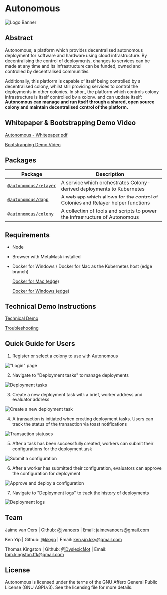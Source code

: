 # Autonomous

![Logo Banner](https://i.imgur.com/lw7Oel9.jpg)

## Abstract

Autonomous; a platform which provides decentralised autonomous deployment for software and
hardware using cloud infrastructure. By decentralising the control of deployments,
changes to services can be made at any time and its infrastructure can be funded,
owned and controlled by decentralised communities.

Additionally, this platform is capable of itself being
controlled by a decentralised colony, whilst still providing 
services to control the deployments in other colonies. In short, 
the platform which controls colony infrastructure is itself controlled 
by a colony, and can update itself:
**Autonomous can manage and run itself through a shared, open source 
colony and maintain decentralised control of the platform.**

## Whitepaper & Bootstrapping Demo Video

[Autonomous - Whitepaper.pdf](/Autonomous%20-%20Whitepaper.pdf)

[Bootstrapping Demo Video](https://www.useloom.com/share/3c0ecf21022c46d98ff993f6ee4af22c)


## Packages

| Package                                              | Description
| ---------------------------------------------------- | --------------------------------------------------------------
| [`@autonomous/relayer`](/packages/relayer) | A service which orchestrates Colony-derived deployments to Kubernetes 
| [`@autonomous/dapp`](/packages/dapp)       | A web app which allows for the control of Colonies and Relayer helper functions
| [`@autonomous/colony`](/packages/colony)   | A collection of tools and scripts to power the infrastructure of Autonomous


## Requirements

- Node
- Browser with MetaMask installed
- Docker for Windows / Docker for Mac as the Kubernetes host (edge branch)

    [Docker for Mac (edge)](https://docs.docker.com/docker-for-mac/edge-release-notes/)
    
    [Docker for Windows (edge)](https://docs.docker.com/docker-for-windows/edge-release-notes/)

## Technical Demo Instructions

[Technical Demo](/DEMO.md)

[Troubleshooting](/TROUBLESHOOTING.md)

## Quick Guide for Users

1. Register or select a colony to use with Autonomous

!["Login" page](https://i.imgur.com/06j4VQS.jpg)

2. Navigate to "Deployment tasks" to manage deployments

![Deployment tasks](https://i.imgur.com/32ENMWu.jpg)

3. Create a new deployment task with a brief, worker address and evaluator address

![Create a new deployment task](https://i.imgur.com/n1kRMHa.jpg)

4. A transaction is initiated when creating deployment tasks. Users can track the status of the transaction via toast notifications

![Transaction statuses](https://i.imgur.com/6YLRhU1.jpg)

5. After a task has been successfully created, workers can submit their configurations for the deployment task

![Submit a configuration](https://i.imgur.com/vbGY51Z.jpg)

6. After a worker has submitted their configuration, evaluators can approve the configuration for deployment

![Approve and deploy a configuration](https://i.imgur.com/DEv0v9i.jpg)

7. Navigate to "Deployment logs" to track the history of deployments


![Deployment logs](https://i.imgur.com/CGgDWkG.jpg)

## Team

Jaime van Oers | Github: [@jvanoers](https://github.com/jvanoers) | Email: jaimevanoers@gmail.com

Ken Yip | Github: [@kkyip](https://github.com/kkyip) | Email: ken.yip.kky@gmail.com

Thomas Kingston | Github: [@DyslexicMot](https://github.com/DyslexicMot) | Email: tom.kingston.tfk@gmail.com

## License

Autonomous is licensed under the terms of the GNU Affero General Public License (GNU AGPLv3). See the licensing file for more details.
